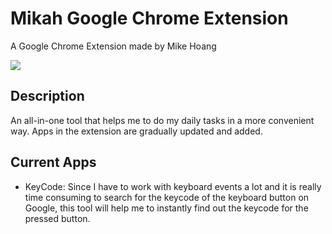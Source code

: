 # Mikah Google Chrome Extension
A Google Chrome Extension made by Mike Hoang

<a href="https://chrome.google.com/webstore/detail/mikahs-utility-extension/idnamjmafnhoichldbgabpipgljfhjek?utm_source=chrome-ntp-icon"><img src="https://developer.chrome.com/webstore/images/ChromeWebStore_BadgeWBorder_v2_206x58.png"/></a>

## Description
An all-in-one tool that helps me to do my daily tasks in a more convenient way. Apps in the extension are gradually updated and added.

## Current Apps
* KeyCode: Since I have to work with keyboard events a lot and it is really time consuming to search for the keycode of the keyboard button on Google, this tool will help me to instantly find out the keycode for the pressed button.
